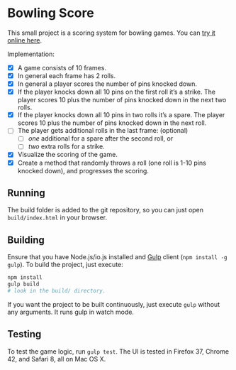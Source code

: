 # Bowling Score

This small project is a scoring system for bowling games. You can [try it online here](http://walling.github.io/bowling-score/).

Implementation:

- [x] A game consists of 10 frames.
- [x] In general each frame has 2 rolls.
- [x] In general a player scores the number of pins knocked down.
- [x] If the player knocks down all 10 pins on the first roll it’s a strike. The player scores 10 plus the number of pins knocked down in the next two rolls.
- [x] If the player knocks down all 10 pins in two rolls it’s a spare. The player scores 10 plus the number of pins knocked down in the next roll.
- [ ] The player gets additional rolls in the last frame: (optional)
  - [ ] _one_ additional for a spare after the second roll, or
  - [ ] _two_ extra rolls for a strike.
- [x] Visualize the scoring of the game.
- [x] Create a method that randomly throws a roll (one roll is 1-10 pins knocked down), and progresses the scoring.

## Running

The build folder is added to the git repository, so you can just open `build/index.html` in your browser.

## Building

Ensure that you have Node.js/io.js installed and [Gulp](http://gulpjs.com) client (`npm install -g gulp`). To build the project, just execute:

```bash
npm install
gulp build
# look in the build/ directory.
```

If you want the project to be built continuously, just execute `gulp` without any arguments. It runs gulp in watch mode.

## Testing

To test the game logic, run `gulp test`. The UI is tested in Firefox 37, Chrome 42, and Safari 8, all on Mac OS X.
